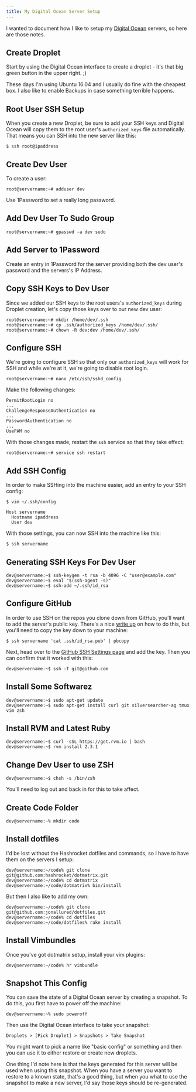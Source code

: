 ```yaml
---
title: My Digital Ocean Server Setup
---
```


I wanted to document how I like to setup my [Digital Ocean][do] servers, so here
are those notes.

## Create Droplet

Start by using the Digital Ocean interface to create a droplet - it's that big
green button in the upper right. ;)

These days I'm using Ubuntu 16.04 and I usually do fine with the cheapest box. I
also like to enable Backups in case something terrible happens.

## Root User SSH Setup

When you create a new Droplet, be sure to add your SSH keys and Digital Ocean
will copy them to the root user's `authorized_keys` file automatically. That
means you can SSH into the new server like this:

```
$ ssh root@ipaddress
```

## Create Dev User

To create a user:

```
root@servername:~# adduser dev
```

Use 1Password to set a really long password.

## Add Dev User To Sudo Group

```
root@servername:~# gpasswd -a dev sudo
```

## Add Server to 1Password

Create an entry in 1Password for the server providing both the dev user's
password and the servers's IP Address.

## Copy SSH Keys to Dev User

Since we added our SSH keys to the root users's `authorized_keys` during Droplet
creation, let's copy those keys over to our new dev user:

```
root@servername:~# mkdir /home/dev/.ssh
root@servername:~# cp .ssh/authorized_keys /home/dev/.ssh/
root@servername:~# chown -R dev:dev /home/dev/.ssh/
```

## Configure SSH

We're going to configure SSH so that only our `authorized_keys` will work for
SSH and while we're at it, we're going to disable root login.

```
root@servername:~# nano /etc/ssh/sshd_config
```

Make the following changes:

```
PermitRootLogin no
...
ChallengeResponseAuthentication no
...
PasswordAuthentication no
...
UsePAM no
```

With those changes made, restart the `ssh` service so that they take effect:

```
root@servername:~# service ssh restart
```

## Add SSH Config

In order to make SSHing into the machine easier, add an entry to your SSH
config:

```
$ vim ~/.ssh/config
```

```
Host servername
  Hostname ipaddress
  User dev
```

With those settings, you can now SSH into the machine like this:

```
$ ssh servername
```

## Generating SSH Keys For Dev User

```
dev@servername:~$ ssh-keygen -t rsa -b 4096 -C "user@example.com"
dev@servername:~$ eval "$(ssh-agent -s)"
dev@servername:~$ ssh-add ~/.ssh/id_rsa
```

## Configure GitHub

In order to use SSH on the repos you clone down from GitHub, you'll want to add
the server's public key. There's a nice [write up][ssh-help] on how to do this, but
you'll need to copy the key down to your machine:

```
$ ssh servername 'cat .ssh/id_rsa.pub' | pbcopy
```

Next, head over to the [GitHub SSH Settings page][ssh-page] and add the key.
Then you can confirm that it worked with this:

```
dev@servername:~$ ssh -T git@github.com
```

## Install Some Softwarez

```
dev@servername:~$ sudo apt-get update
dev@servername:~$ sudo apt-get install curl git silversearcher-ag tmux vim zsh
```

## Install RVM and Latest Ruby

```
dev@servername:~$ curl -sSL https://get.rvm.io | bash
dev@servername:~$ rvm install 2.3.1
```

## Change Dev User to use ZSH

```
dev@servername:~$ chsh -s /bin/zsh
```

You'll need to log out and back in for this to take affect.

## Create Code Folder

```
dev@servername:~% mkdir code
```

## Install dotfiles

I'd be lost without the Hashrocket dotfiles and commands, so I have to have them
on the servers I setup:

```
dev@servername:~/code% git clone git@github.com:hashrocket/dotmatrix.git
dev@servername:~/code% cd dotmatrix
dev@servername:~/code/dotmatrix% bin/install
```

But then I also like to add my own:

```
dev@servername:~/code% git clone git@github.com:jonallured/dotfiles.git
dev@servername:~/code% cd dotfiles
dev@servername:~/code/dotfiles% rake install
```

## Install Vimbundles

Once you've got dotmatrix setup, install your vim plugins:

```
dev@servername:~/code% hr vimbundle
```

## Snapshot This Config

You can save the state of a Digital Ocean server by creating a snapshot. To do
this, you first have to power off the machine:

```
dev@servername:~% sudo poweroff
```

Then use the Digital Ocean interface to take your snapshot:

```
Droplets > [Pick Droplet] > Snapshots > Take Snapshot
```

You might want to pick a name like "basic config" or something and then you can
use it to either restore or create new droplets.

One thing I'd note here is that the keys generated for this server will be used
when using this snapshot. When you have a server you want to restore to a known
state, that's a good thing, but when you what to use the snapshot to make a new
server, I'd say those keys should be re-generated.

[do]: https://www.digitalocean.com/
[ssh-help]: https://help.github.com/articles/adding-a-new-ssh-key-to-your-github-account/#platform-linux
[ssh-page]: https://github.com/settings/ssh
